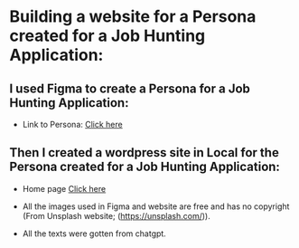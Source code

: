# Building a website for a Persona created for a Job Hunting Application:

## I used Figma to create a Persona for a Job Hunting Application:
* Link to Persona:
<a href = "https://www.figma.com/proto/zIzwhjps7BYK9FhF0Y8rWl/persona-template?type=design&node-id=0-3&scaling=min-zoom&page-id=0%3A1">Click here</a>

## Then I created a wordpress site in Local for the Persona created for a Job Hunting Application:
* Home page <a href = /Website-in-pdf/About-Page.pdf >Click here</a>


* All the images used in Figma and website are free and has no copyright (From Unsplash website; (https://unsplash.com/)).
* All the texts were gotten from chatgpt.
